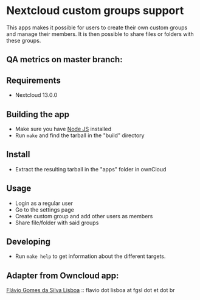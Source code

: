 # Nextcloud custom groups support

This apps makes it possible for users to create their own custom groups and manage their members.
It is then possible to share files or folders with these groups.

## QA metrics on master branch:

<!-- Someday when Nextcloud team accepts this app as official ->
<!--[![Build Status](https://travis-ci.org/owncloud/customgroups.svg?branch=master)](https://travis-ci.org/owncloud/customgroups/branches)-->
<!--[![Scrutinizer Code Quality](https://scrutinizer-ci.com/g/owncloud/customgroups/badges/quality-score.png?b=master)](https://scrutinizer-ci.com/g/owncloud/customgroups/?branch=master)-->
<!--[![Code Coverage](https://scrutinizer-ci.com/g/owncloud/customgroups/badges/coverage.png?b=master)](https://scrutinizer-ci.com/g/owncloud/customgroups/?branch=master)-->

## Requirements

* Nextcloud 13.0.0

## Building the app

* Make sure you have [Node JS](https://nodejs.org/) installed
* Run `make` and find the tarball in the "build" directory

## Install

* Extract the resulting tarball in the "apps" folder in ownCloud 

## Usage

* Login as a regular user
* Go to the settings page
* Create custom group and add other users as members
* Share file/folder with said groups

## Developing

* Run `make help` to get information about the different targets.

## Adapter from Owncloud app:

[Flávio Gomes da Silva Lisboa](https://github.com/fgsl/) :: flavio dot lisboa at fgsl dot et dot br

